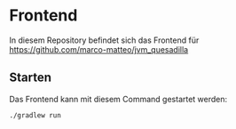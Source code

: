# Frontend
In diesem Repository befindet sich das Frontend für https://github.com/marco-matteo/jvm_quesadilla

## Starten
Das Frontend kann mit diesem Command gestartet werden:
```bash
./gradlew run
```
